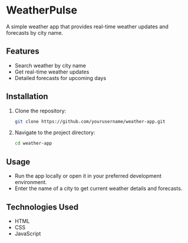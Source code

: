 # WeatherPulse 

A simple weather app that provides real-time weather updates and forecasts by city name.

## Features
- Search weather by city name
- Get real-time weather updates
- Detailed forecasts for upcoming days

## Installation
1. Clone the repository:
   ```bash
   git clone https://github.com/yourusername/weather-app.git
   ```
2. Navigate to the project directory:
   ```bash
   cd weather-app
   ```

## Usage
- Run the app locally or open it in your preferred development environment.
- Enter the name of a city to get current weather details and forecasts.

## Technologies Used
- HTML
- CSS
- JavaScript


